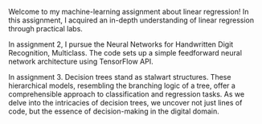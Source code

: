 Welcome to my machine-learning assignment about linear regression! 
In this assignment, I acquired an in-depth understanding of linear regression through practical labs.

In assignment 2, I pursue the Neural Networks for Handwritten Digit Recognition, Multiclass. The code sets up a simple feedforward neural network architecture using TensorFlow API.

In assignment 3. Decision trees stand as stalwart structures. These hierarchical models, resembling the branching logic of a tree, offer a comprehensible approach to classification and regression tasks. As we delve into the intricacies of decision trees, we uncover not just lines of code, but the essence of decision-making in the digital domain.

